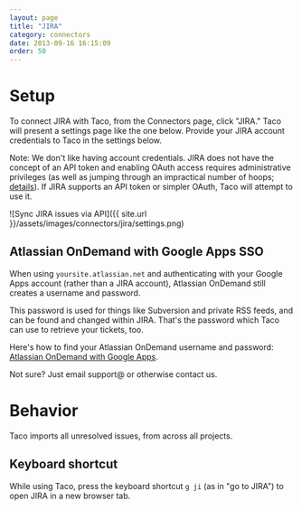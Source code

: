```yaml
---
layout: page
title: "JIRA"
category: connectors
date: 2013-09-16 16:15:09
order: 50
---
```


# Setup

To connect JIRA with Taco, from the Connectors page, click "JIRA."
Taco will present a settings page like the one below. Provide your
JIRA account credentials to Taco in the settings below.

Note: We don't like having account credentials. JIRA does not have the
concept of an API token and enabling OAuth access requires
administrative privileges (as well as jumping through an impractical
number of hoops; [details](https://developer.atlassian.com/display/JIRADEV/JIRA+REST+API+Example+-+Basic+Authentication)). 
If JIRA supports an API token or simpler OAuth, Taco will attempt to use
it. 

![Sync JIRA issues via API]({{ site.url }}/assets/images/connectors/jira/settings.png)


## Atlassian OnDemand with Google Apps SSO

When using `yoursite.atlassian.net` and authenticating with your Google
Apps account (rather than a JIRA account), Atlassian OnDemand still
creates a username and password.

This password is used for things like Subversion and private RSS feeds,
and can be found and changed within JIRA. That's the password which
Taco can use to retrieve your tickets, too.

Here's how to find your Atlassian OnDemand username and password: 
[Atlassian OnDemand with Google Apps](https://confluence.atlassian.com/display/AOD/Changing+Your+Password+in+Atlassian+OnDemand#ChangingYourPasswordinAtlassianOnDemand-InAtlassianOnDemandwithGoogleAppsintegration).

Not sure? Just email support@ or otherwise contact us.

# Behavior

Taco imports all unresolved issues, from across all projects.

## Keyboard shortcut

While using Taco, press the keyboard shortcut `g ji` (as in "go to
JIRA") to open JIRA in a new browser tab.
